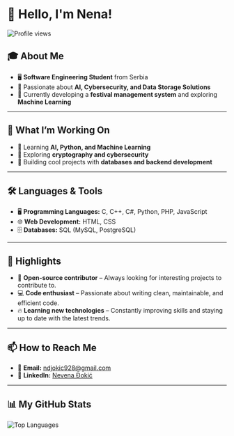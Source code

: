 # 👋 Hello, I'm Nena!

![Profile views](https://komarev.com/ghpvc/?username=nena03&color=blue)

## 🎓 About Me
- 🖥️ **Software Engineering Student** from Serbia  
- 🤖 Passionate about **AI, Cybersecurity, and Data Storage Solutions**  
- 🎯 Currently developing a **festival management system** and exploring **Machine Learning**  

---

## 🚀 What I’m Working On
- 🔹 Learning **AI, Python, and Machine Learning**  
- 🔹 Exploring **cryptography and cybersecurity**  
- 🔹 Building cool projects with **databases and backend development**  

---

## 🛠️ Languages & Tools
- 🖥️ **Programming Languages:** C, C++, C#, Python, PHP, JavaScript  
- 🌐 **Web Development:** HTML, CSS  
- 🗄️ **Databases:** SQL (MySQL, PostgreSQL)  

---

## 🌟 Highlights
- 🚀 **Open-source contributor** – Always looking for interesting projects to contribute to.  
- 💻 **Code enthusiast** – Passionate about writing clean, maintainable, and efficient code.  
- 🔥 **Learning new technologies** – Constantly improving skills and staying up to date with the latest trends.  

---

## 📫 How to Reach Me
- 📧 **Email:** [ndjokic928@gmail.com](mailto:ndjokic928@gmail.com)  
- 🔗 **LinkedIn:** [Nevena Đokić](https://www.linkedin.com/in/nevena-đokić-9192b8300)  

---

## 📊 My GitHub Stats
![Top Languages](https://github-readme-stats.vercel.app/api/top-langs/?username=nena03&layout=compact&theme=radical)
